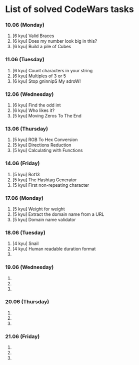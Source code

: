 # List of solved CodeWars tasks

### 10.06 (Monday)

1. [6 kyu] Valid Braces
2. [6 kyu] Does my number look big in this?
3. [6 kyu] Build a pile of Cubes

### 11.06 (Tuesday)

1. [6 kyu] Count characters in your string
2. [6 kyu] Multiples of 3 or 5
3. [6 kyu] Stop gninnipS My sdroW!

### 12.06 (Wednesday)

1. [6 kyu] Find the odd int
2. [6 kyu] Who likes it?
3. [5 kyu] Moving Zeros To The End

### 13.06 (Thursday)

1. [5 kyu] RGB To Hex Conversion
2. [5 kyu] Directions Reduction
3. [5 kyu] Calculating with Functions

### 14.06 (Friday)

1. [5 kyu] Rot13
2. [5 kyu] The Hashtag Generator
3. [5 kyu] First non-repeating character

### 17.06 (Monday)

1. [5 kyu] Weight for weight
2. [5 kyu] Extract the domain name from a URL
3. [5 kyu] Domain name validator

### 18.06 (Tuesday)

1. [4 kyu] Snail
2. [4 kyu] Human readable duration format
3. 

### 19.06 (Wednesday)

1. 
2. 
3. 


### 20.06 (Thursday)

1. 
2. 
3. 

### 21.06 (Friday)

1. 
2. 
3. 
